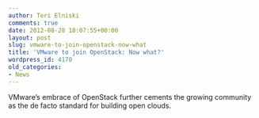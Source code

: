 ```yaml
---
author: Teri Elniski
comments: true
date: 2012-08-28 18:07:55+00:00
layout: post
slug: vmware-to-join-openstack-now-what
title: 'VMware to join OpenStack: Now what?'
wordpress_id: 4170
old_categories:
- News
---
```


VMware’s embrace of OpenStack further cements the growing community as the de facto standard for building open clouds.
